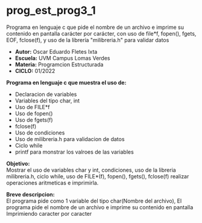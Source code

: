 # prog_est_prog3_1
Programa en lenguaje c que pide el nombre de un archivo e imprime su contenido en pantalla carácter por carácter, con uso de file*f, fopen(), fgets, EOF, fclose(f), y uso de la librería "milibreria.h" para validar datos

* <b> Autor:</b> Oscar Eduardo Fletes Ixta
* <b> Escuela:</b> UVM Campus Lomas Verdes
* <b> Materia:</b> Programcion Estructurada
* <b> CICLO:</b> 01/2022

<b> Programa en lenguaje c que muestra el uso de:</b>
* Declaracion de variables 
* Variables del tipo char, int  
* Uso de FILE*f
* Uso de fopen()
* Uso de fgets(f)
* fclose(f)
* Uso de condiciones
* Uso de milibreria.h para validacion de datos
* Ciclo while
* printf para monstrar los valroes de las variables

<b> Objetivo:</b>
<br>
Mostrar el uso de variables char y int, condiciones, uso de la libreria milibreria.h, ciclo while, uso de FILE*(f), fopen(), fgets(), fclose(f) realizar operaciones aritmeticas e imprimirla.

<b> Breve descripcion:</b>
<br>
El programa  pide como 1 variable del tipo char(Nombre del archivo),
El programa pide el nombre de un archivo e imprime su contenido en pantalla Imprimiendo caracter por caracter
